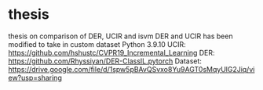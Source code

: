 # thesis
thesis on comparison of DER, UCIR and isvm
DER and UCIR has been modified to take in custom dataset
Python 3.9.10
UCIR: https://github.com/hshustc/CVPR19_Incremental_Learning
DER: https://github.com/Rhyssiyan/DER-ClassIL.pytorch
Dataset: https://drive.google.com/file/d/1spw5pBAvQSvxo8Yu9AGT0sMqyUlG2Jiq/view?usp=sharing
